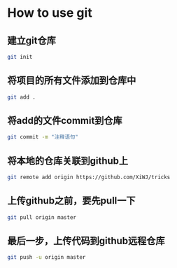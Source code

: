 # How to use git
## 建立git仓库
```bash
git init
```
## 将项目的所有文件添加到仓库中
```bash
git add .
```
## 将add的文件commit到仓库
```bash
git commit -m "注释语句"
```
## 将本地的仓库关联到github上
```bash
git remote add origin https://github.com/XiWJ/tricks
```
## 上传github之前，要先pull一下
```bash
git pull origin master
```
## 最后一步，上传代码到github远程仓库
```bash
git push -u origin master
```
